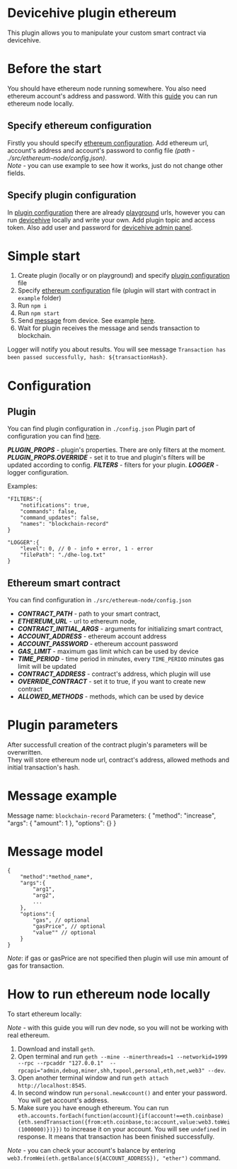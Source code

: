 # Devicehive plugin ethereum

This plugin allows you to manipulate your custom smart contract via devicehive.

# Before the start

You should have ethereum node running somewhere. 
You also need ethereum account's address and password.
With this [guide](#Ethereum.docs) you can run ethereum node locally.

## Specify ethereum configuration

Firstly you should specify [ethereum configuration](#Ethereum.config).
Add ethereum url, account's address and account's password to config file *(path - ./src/ethereum-node/config.json)*. 
<br/>
*Note* - you can use example to see how it works, just do not change other fields.

## Specify plugin configuration
In [plugin configuration](#Plugin.config) there are already [playground](https://playground.devicehive.com) urls, however you can run [devicehive](https://github.com/devicehive/devicehive-docker) locally and write your own.
Add plugin topic and access token. Also add user and password for [devicehive admin panel](https://github.com/devicehive/devicehive-admin-panel).

# Simple start

1. Create plugin (locally or on playground) and specify [plugin configuration](#Plugin.config) file
2. Specify [ethereum configuration](#Ethereum.config) file (plugin will start with contract in `example` folder)
3. Run `npm i`
4. Run `npm start`
5. Send [message](#Message.model) from device. See example [here](#Message.example).
6. Wait for plugin receives the message and sends transaction to blockchain. 

Logger will notify you about results. You will see message `Transaction has been passed successfully, hash: ${transactionHash}`.

# Configuration

<a name="Plugin.config"></a>

## Plugin

You can find plugin configuration in `./config.json`
Plugin part of configuration you can find [here](https://github.com/devicehive/devicehive-plugin-core-node#configuration).

**_PLUGIN_PROPS_** - plugin's properties. There are only filters at the moment.
**_PLUGIN_PROPS.OVERRIDE_** - set it to true and plugin's filters will be updated according to config.
**_FILTERS_** - filters for your plugin.
**_LOGGER_** - logger configuration.

Examples:

    "FILTERS":{
        "notifications": true,
        "commands": false,
        "command_updates": false,
        "names": "blockchain-record"
    }

    "LOGGER":{
        "level": 0, // 0 - info + error, 1 - error
        "filePath": "./dhe-log.txt"
    }

<a name="Ethereum.config"></a>

## Ethereum smart contract

You can find configuration in `./src/ethereum-node/config.json`

* **_CONTRACT_PATH_** - path to your smart contract, <br />
* **_ETHEREUM_URL_** - url to ethereum node, <br />
* **_CONTRACT_INITIAL_ARGS_** - arguments for initializing smart contract, <br />
* **_ACCOUNT_ADDRESS_** - ethereum account address <br />
* **_ACCOUNT_PASSWORD_** - ethereum account password <br />
* **_GAS_LIMIT_** - maximum gas limit which can be used by device <br />
* **_TIME_PERIOD_** - time period in minutes, every `TIME_PERIOD` minutes gas limit will be updated <br />
* **_CONTRACT_ADDRESS_** - contract's address, which plugin will use <br />
* **_OVERRIDE_CONTRACT_** - set it to true, if you want to create new contract <br />
* **_ALLOWED_METHODS_** - methods, which can be used by device <br />

# Plugin parameters

After successfull creation of the contract plugin's parameters will be overwritten.<br />
They will store ethereum node url, contract's address, allowed methods and initial transaction's hash.

<a name="Message.example">

# Message example
Message name: `blockchain-record`
Parameters:
    {
        "method": "increase",
        "args": {
            "amount": 1
        },
        "options": {}
    }

<a name="Message.model"></a>

# Message model
    {
        "method":*method_name*,
        "args":{
            "arg1",
            "arg2",
            ...
        },
        "options":{
            "gas", // optional
            "gasPrice", // optional
            "value"" // optional
        }
    }
*Note*: if gas or gasPrice are not specified then plugin will use min amount of gas for transaction.

<a name="Ethereum.docs"></a>

# How to run ethereum node locally

To start ethereum locally:

*Note* - with this guide you will run dev node, so you will not be working with real ethereum.

1. Download and install `geth`.
2. Open terminal and run `geth --mine --minerthreads=1 --networkid=1999 --rpc --rpcaddr "127.0.0.1"  --rpcapi="admin,debug,miner,shh,txpool,personal,eth,net,web3" --dev`.
3. Open another terminal window and run `geth attach http://localhost:8545`.
4. In second window run `personal.newAccount()` and enter your password. You will get account's address.
5. Make sure you have enough ethereum. You can run `eth.accounts.forEach(function(account){if(account!==eth.coinbase){eth.sendTransaction({from:eth.coinbase,to:account,value:web3.toWei(1000000)})}})` to increase it on your account. You will see `undefined` in response. It means that transaction has been finished successfully.

*Note* - you can check your account's balance by entering `web3.fromWei(eth.getBalance(${ACCOUNT_ADDRESS}), "ether")` command.